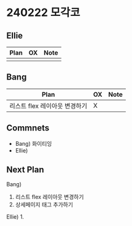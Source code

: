 # 240222 모각코

## Ellie

| Plan 	| OX 	| Note 	|
|------	|----	|------	|
|   |    |      	|


## Bang

| Plan 	| OX 	| Note 	|
|------	|----	|------	|
| 리스트 flex 레이아웃 변경하기 |  X  |      |


## Commnets

 - Bang)  화이티잉
 - Ellie) 
 
## Next Plan
 Bang)
 1.  리스트 flex 레이아웃 변경하기
 2.  상세페이지 태그 추가하기
 
 Ellie)
 1.

